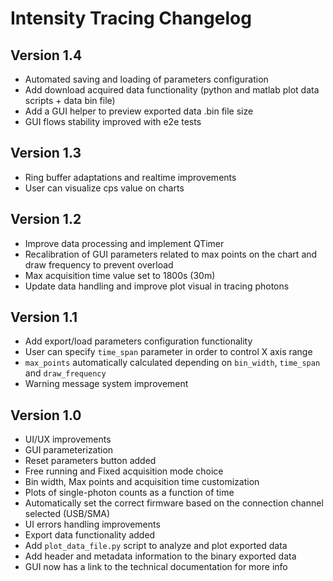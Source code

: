 # Intensity Tracing Changelog

## Version 1.4

- Automated saving and loading of parameters configuration
- Add download acquired data functionality (python and matlab plot data scripts + data bin file)
- Add a GUI helper to preview exported data .bin file size
- GUI flows stability improved with e2e tests



## Version 1.3

- Ring buffer adaptations and realtime improvements
- User can visualize cps value on charts

## Version 1.2

- Improve data processing and implement QTimer
- Recalibration of GUI parameters related to max points on the chart and draw frequency to prevent overload
- Max acquisition time value set to 1800s (30m)
- Update data handling and improve plot visual in tracing photons

## Version 1.1

- Add export/load parameters configuration functionality
- User can specify `time_span` parameter in order to control X axis range
- `max_points` automatically calculated depending on `bin_width`, `time_span` and `draw_frequency`
- Warning message system improvement

## Version 1.0

- UI/UX improvements
- GUI parameterization
- Reset parameters button added
- Free running and Fixed acquisition mode choice
- Bin width, Max points and acquisition time customization
- Plots of single-photon counts as a function of time
- Automatically set the correct firmware based on the connection channel selected (USB/SMA)
- UI errors handling improvements
- Export data functionality added
- Add `plot_data_file.py` script to analyze and plot exported data
- Add header and metadata information to the binary exported data
- GUI now has a link to the technical documentation for more info
